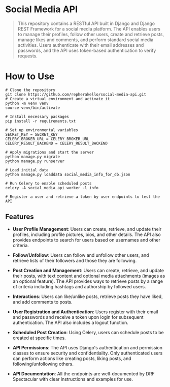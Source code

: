 # **Social Media API**

> This repository contains a RESTful API built in Django and Django REST Framework for a social media platform. The API
> enables users to manage their profiles, follow other users, create and retrieve posts, manage likes and comments, and
> perform standard social media activities.
> Users authenticate with their email addresses and passwords, and the API uses token-based authentication to verify
requests.



# How to Use
```shell
# Clone the repository
git clone https://github.com/repherakello/social-media-api.git
# Create a virtual environment and activate it
python -m venv venv
source venv/bin/activate

# Install necessary packages
pip install -r requirements.txt

# Set up environmental variables
SECRET_KEY = SECRET_KEY
CELERY_BROKER_URL = CELERY_BROKER_URL
CELERY_RESULT_BACKEND = CELERY_RESULT_BACKEND

# Apply migrations and start the server
python manage.py migrate
python manage.py runserver

# Load initial data
python manage.py loaddata social_media_info_for_db.json

# Run Celery to enable scheduled posts
celery -A social_media_api worker -l info

# Register a user and retrieve a token by user endpoints to test the API
```



## **Features**

* **User Profile Management**: Users can create, retrieve, and update their profiles, including profile pictures, bios,
and other details. The API also provides endpoints to search for users based on usernames and other criteria.

* **Follow/Unfollow**: Users can follow and unfollow other users, and retrieve lists of their followers and those they are
following.

*  **Post Creation and Management**: Users can create, retrieve, and update their posts, with text content and optional
media attachments (images as an optional feature). The API provides ways to retrieve posts by a range of criteria
including hashtags and authorship by followed users.

* **Interactions**: Users can like/unlike posts, retrieve posts they have liked, and add comments to posts.

* **User Registration and Authentication**: Users register with their email and passwords and receive a token upon login
for subsequent authentication. The API also includes a logout function.

* **Scheduled Post Creation**: Using Celery, users can schedule posts to be created at specific times.

* **API Permissions**: The API uses Django's authentication and permission classes to ensure security and confidentiality.
Only authenticated users can perform actions like creating posts, liking posts, and following/unfollowing others.

* **API Documentation**: All the endpoints are well-documented by DRF Spectacular with clear instructions and examples for use.
